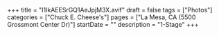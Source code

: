 +++
title = "I1IkAEESrGQ1AeJpjM3X.avif"
draft = false
tags = ["Photos"]
categories = ["Chuck E. Cheese's"]
pages = ["La Mesa, CA (5500 Grossmont Center Dr)"]
startDate = ""
description = "1-Stage"
+++
